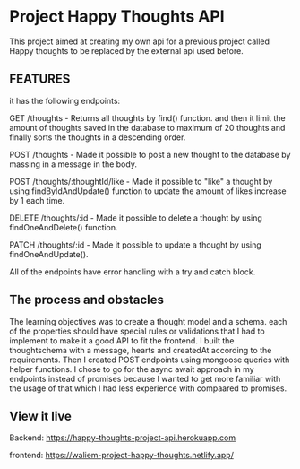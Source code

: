 # Project Happy Thoughts API

This project aimed at creating my own api for a previous project called Happy thoughts to be replaced by the external api used before.

## FEATURES

it has the following endpoints:

GET /thoughts - Returns all thoughts by find() function. and then it limit the amount of thoughts saved in the database to maximum of 20 thoughts and finally sorts the thoughts in a descending order.

POST /thoughts - Made it possible to post a new thought to the database by massing in a message in the body.

POST /thoughts/:thoughtId/like - Made it possible to "like" a thought by using findByIdAndUpdate() function to update the amount of likes increase by 1 each time.

DELETE /thoughts/:id - Made it possible to delete a thought by using findOneAndDelete() function.

PATCH /thoughts/:id - Made it possible to update a thought by using findOneAndUpdate().

All of the endpoints have error handling with a try and catch block.

## The process and obstacles

The learning objectives was to create a thought model and a schema. each of the properties should have special rules or validations that I had to implement to make it a good API to fit the frontend.
I built the thoughtschema with a message, hearts and createdAt according to the requirements. Then I created POST endpoints using mongoose queries with helper functions. I chose to go for the async await approach in my endpoints instead of promises because I wanted to get more familiar with the usage of that which I had less experience with compaared to promises.

## View it live

Backend: https://happy-thoughts-project-api.herokuapp.com

frontend: https://waliem-project-happy-thoughts.netlify.app/
